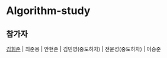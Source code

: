 # Algorithm-study

## 참가자
[김휘준](https://github.com/Hwijun-Kim) | 최준용 | 안현준 | 김민영(중도하차) | 전윤성(중도하차) | 이승준

#
